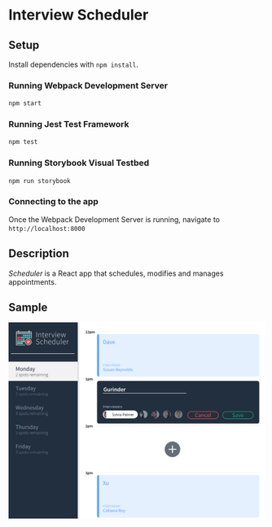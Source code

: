 # Interview Scheduler

## Setup

Install dependencies with `npm install`.

### Running Webpack Development Server

```sh
npm start
```

### Running Jest Test Framework

```sh
npm test
```

### Running Storybook Visual Testbed

```sh
npm run storybook
```

### Connecting to the app

Once the Webpack Development Server is running, navigate to `http://localhost:8000`

## Description

*Scheduler* is a React app that schedules, modifies and manages appointments.

## Sample

![Scheduler layout](./images/Edit.png)
